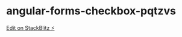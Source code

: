 # angular-forms-checkbox-pqtzvs

[Edit on StackBlitz ⚡️](https://stackblitz.com/edit/angular-forms-checkbox-pqtzvs)
